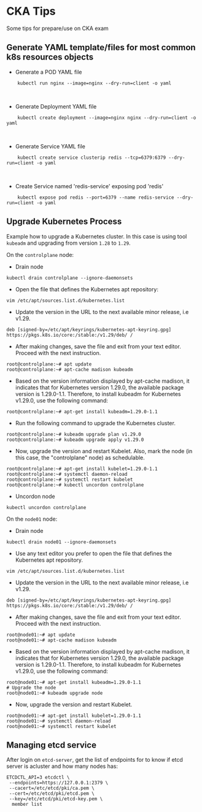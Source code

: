 # CKA Tips
Some tips for prepare/use on CKA exam

## Generate YAML template/files for most common k8s resources objects 

* Generate a POD YAML file
```
    kubectl run nginx --image=nginx --dry-run=client -o yaml
```
<br>

* Generate Deployment YAML file
```
    kubectl create deployment --image=nginx nginx --dry-run=client -o yaml
```
<br>

* Generate Service YAML file
```
    kubectl create service clusterip redis --tcp=6379:6379 --dry-run=client -o yaml
```
<br>

* Create Service named 'redis-service' exposing pod 'redis'
```
    kubectl expose pod redis --port=6379 --name redis-service --dry-run=client -o yaml
```
 
## Upgrade Kubernetes Process
 Example how to upgrade a Kubernetes cluster. In this case is using tool `kubeadm` and upgrading from version `1.28` to `1.29`.

On the `controlplane` node:<br>
* Drain node
```
kubectl drain controlplane --ignore-daemonsets
```

* Open the file that defines the Kubernetes apt repository:
```
vim /etc/apt/sources.list.d/kubernetes.list
```

* Update the version in the URL to the next available minor release, i.e v1.29.
```
deb [signed-by=/etc/apt/keyrings/kubernetes-apt-keyring.gpg] https://pkgs.k8s.io/core:/stable:/v1.29/deb/ /
```

* After making changes, save the file and exit from your text editor. Proceed with the next instruction.
```
root@controlplane:~# apt update
root@controlplane:~# apt-cache madison kubeadm
```

* Based on the version information displayed by apt-cache madison, it indicates that for Kubernetes version 1.29.0, the available package version is 1.29.0-1.1. Therefore, to install kubeadm for Kubernetes v1.29.0, use the following command:
```
root@controlplane:~# apt-get install kubeadm=1.29.0-1.1
```

* Run the following command to upgrade the Kubernetes cluster.
```
root@controlplane:~# kubeadm upgrade plan v1.29.0
root@controlplane:~# kubeadm upgrade apply v1.29.0
```

* Now, upgrade the version and restart Kubelet. Also, mark the node (in this case, the "controlplane" node) as schedulable.
```
root@controlplane:~# apt-get install kubelet=1.29.0-1.1
root@controlplane:~# systemctl daemon-reload
root@controlplane:~# systemctl restart kubelet
root@controlplane:~# kubectl uncordon controlplane
```

* Uncordon node
```
kubectl uncordon controlplane
```

On the `node01` node:<br>
* Drain node
```
kubectl drain node01 --ignore-daemonsets
```

* Use any text editor you prefer to open the file that defines the Kubernetes apt repository.
```
vim /etc/apt/sources.list.d/kubernetes.list
```

* Update the version in the URL to the next available minor release, i.e v1.29.
```
deb [signed-by=/etc/apt/keyrings/kubernetes-apt-keyring.gpg] https://pkgs.k8s.io/core:/stable:/v1.29/deb/ /
```

* After making changes, save the file and exit from your text editor. Proceed with the next instruction.
```
root@node01:~# apt update
root@node01:~# apt-cache madison kubeadm
```

* Based on the version information displayed by apt-cache madison, it indicates that for Kubernetes version 1.29.0, the available package version is 1.29.0-1.1. Therefore, to install kubeadm for Kubernetes v1.29.0, use the following command:
```
root@node01:~# apt-get install kubeadm=1.29.0-1.1
# Upgrade the node 
root@node01:~# kubeadm upgrade node
```

* Now, upgrade the version and restart Kubelet.
```
root@node01:~# apt-get install kubelet=1.29.0-1.1
root@node01:~# systemctl daemon-reload
root@node01:~# systemctl restart kubelet
```

## Managing etcd service
After login on `etcd-server`, get the list of endpoints for to know if etcd server is  acluster and how many nodes has:
```
ETCDCTL_API=3 etcdctl \
 --endpoints=https://127.0.0.1:2379 \
 --cacert=/etc/etcd/pki/ca.pem \
 --cert=/etc/etcd/pki/etcd.pem \
 --key=/etc/etcd/pki/etcd-key.pem \
  member list
```